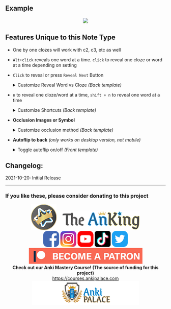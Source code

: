 ## Example
<p align="center"><img src="https://raw.githubusercontent.com/AnKingMed/AnKing-Note-Types/master/screenshots/Cloze-one%20by%20one.gif?raw=true" style="width:700px;"></p>

## Features Unique to this Note Type
- One by one clozes will work with c2, c3, etc as well
- `Alt+click` reveals one word at a time. `click` to reveal one cloze or word at a time depending on setting
- `Click` to reveal or press `Reveal Next` Button
  <details><summary>Customize Reveal Word vs Cloze <i>(Back template)</i></summary>
    <p>

    ```
    // Changes how "Reveal Next" and clicking behaves. Either "cloze" or "word". 
    var revealNextMode = "cloze" 
    ```
    </p>
  </details>

- `n` to reveal one cloze/word at a time, `shift + n` to reveal one word at a time 
  <details><summary>Customize Shortcuts <i>(Back template)</i></summary>
    <p>

    ```
    var revealClozeShortcut = "N" // Shortcut to reveal next cloze
    var revealClozeWordShortcut = "Shift + N" // Shortcut to reveal next cloze word
    ```
    </p>
  </details>

- <b>Occlusion Images or Symbol</b>
  <details><summary>Customize occlusion method <i>(Back template)</i></summary>
    <p>

    ```
    // What cloze is hidden with
    var clozeHidden = (elem) => "👑"
    /* 
    You can replace the above line with below examples. '█' or '_' works well for hiding clozes.

    // Fixed length  (default):
    var clozeHidden = (elem) => "███"
    // Replace all characters with "█":
    var clozeHidden = (elem) => "█".repeat(elem.textContent.length)
    // Show whitespaces:
    var clozeHidden = (elem) => "[" + elem.textContent.split(" ").map((t) => "_".repeat(t.length)).join(" ") + "]"
    // Color-filled box (doesn't hide images):
    var clozeHidden = (elem) => `<span style="background-color: red; color: transparent;">${elem.innerHTML}</span>`
    */
    ```
    </p>
  </details>

- <b>Autoflip to back</b> _(only works on desktop version, not mobile)_
  <details><summary>Toggle autoflip on/off <i>(Front template)</i></summary>
    <p>

    ```
    // ############## USER CONFIGURATION START ##############
    var autoflip = false // auto flip to back if cloze has no hints. Does not work for AnkiMobile.
    ```
    </p>
  </details>

## Changelog:
2021-10-20: Initial Release




***

### If you like these, please consider donating to this project

<p align="center">
<a href="https://www.ankingmed.com" rel="nofollow"><img src="https://raw.githubusercontent.com/AnKingMed/My-images/master/AnKing/AnKingSmall.png?raw=true"></a><a href="https://www.ankingmed.com" rel="nofollow"><img src="https://raw.githubusercontent.com/AnKingMed/My-images/master/AnKing/TheAnKing.png?raw=true"></a>
  <br>
  <a href="https://www.facebook.com/ankingmed" rel="nofollow"><img src="https://raw.githubusercontent.com/AnKingMed/My-images/master/Social/FB.png?raw=true"></a>     <a href="https://www.instagram.com/ankingmed" rel="nofollow"><img src="https://raw.githubusercontent.com/AnKingMed/My-images/master/Social/Instagram.png?raw=true"></a>     <a href="https://www.youtube.com/theanking" rel="nofollow"><img src="https://raw.githubusercontent.com/AnKingMed/My-images/master/Social/YT.png?raw=true"></a>     <a href="https://www.tiktok.com/@ankingmed" rel="nofollow"><img src="https://raw.githubusercontent.com/AnKingMed/My-images/master/Social/TikTok.png?raw=true"></a>     <a href="https://www.twitter.com/ankingmed" rel="nofollow"><img src="https://raw.githubusercontent.com/AnKingMed/My-images/master/Social/Twitter.png?raw=true"></a>
  <br>
<a href="https://www.ankipalace.com/membership" rel="nofollow"><img src="https://raw.githubusercontent.com/AnKingMed/My-images/master/AnKing/Patreon.jpg?raw=true"></a>
<br>
<b>Check out our Anki Mastery Course! (The source of funding for this project)</b><br>
          <a href="https://courses.ankipalace.com/?utm_source=anking_bg_add-on&amp;utm_medium=anki_add-on_page&amp;utm_campaign=mastery_course" rel="nofollow">https://courses.ankipalace.com</a>
<a href="https://courses.ankipalace.com/?utm_source=anking_bg_add-on&amp;utm_medium=anki_add-on_page&amp;utm_campaign=mastery_course" rel="nofollow">
  <br>
  <img src="https://raw.githubusercontent.com/AnKingMed/My-images/master/AnKing/AnkiPalace.png?raw=true"></a></p>
